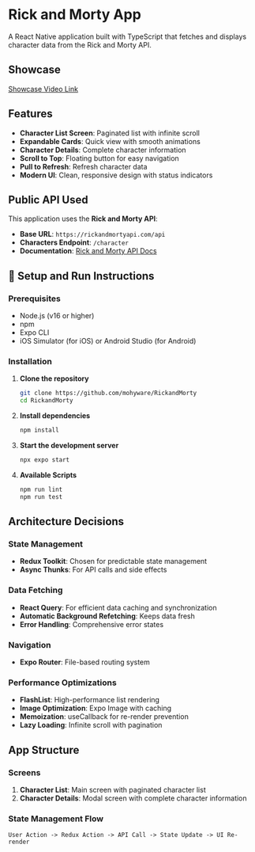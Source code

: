 # Rick and Morty App

A React Native application built with TypeScript that fetches and displays character data from the Rick and Morty API.

## Showcase
[Showcase Video Link](https://drive.google.com/file/d/1LrxWgrV7ynbc4uVdIvBit4JwDCVhy1B-/view?usp=sharing)

## Features

- **Character List Screen**: Paginated list with infinite scroll
- **Expandable Cards**: Quick view with smooth animations
- **Character Details**: Complete character information
- **Scroll to Top**: Floating button for easy navigation
- **Pull to Refresh**: Refresh character data
- **Modern UI**: Clean, responsive design with status indicators

## Public API Used

This application uses the **Rick and Morty API**:
- **Base URL**: `https://rickandmortyapi.com/api`
- **Characters Endpoint**: `/character`
- **Documentation**: [Rick and Morty API Docs](https://rickandmortyapi.com/documentation)

## 🚀 Setup and Run Instructions

### Prerequisites
- Node.js (v16 or higher)
- npm
- Expo CLI
- iOS Simulator (for iOS) or Android Studio (for Android)

### Installation

1. **Clone the repository**
   ```bash
   git clone https://github.com/mohyware/RickandMorty
   cd RickandMorty
   ```

2. **Install dependencies**
   ```bash
   npm install
   ```

3. **Start the development server**
   ```bash
   npx expo start
   ```

4. **Available Scripts**

   ```bash
   npm run lint 
   npm run test       
   ```

## Architecture Decisions

### **State Management**
- **Redux Toolkit**: Chosen for predictable state management
- **Async Thunks**: For API calls and side effects

### **Data Fetching**
- **React Query**: For efficient data caching and synchronization
- **Automatic Background Refetching**: Keeps data fresh
- **Error Handling**: Comprehensive error states

### **Navigation**
- **Expo Router**: File-based routing system

### **Performance Optimizations**
- **FlashList**: High-performance list rendering
- **Image Optimization**: Expo Image with caching
- **Memoization**: useCallback for re-render prevention
- **Lazy Loading**: Infinite scroll with pagination

## App Structure

### **Screens**
1. **Character List**: Main screen with paginated character list
2. **Character Details**: Modal screen with complete character information

### **State Management Flow**
```
User Action -> Redux Action -> API Call -> State Update -> UI Re-render
```
